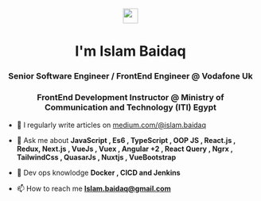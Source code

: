 <h1 align="center"> <img src="https://raw.githubusercontent.com/MartinHeinz/MartinHeinz/master/wave.gif" width="30px"> </h1>
 <h1 align="center"> I'm Islam Baidaq</h1>
<h3 align="center">Senior Software Engineer / FrontEnd Engineer @ Vodafone Uk </h3>
<h3 align="center">FrontEnd Development Instructor @ Ministry of Communication and Technology (ITI) Egypt </h3>


- 📝 I regularly write articles on [medium.com/@islam.baidaq](medium.com/@islam.baidaq)

- 💬 Ask me about **JavaScript , Es6 , TypeScript ,  OOP JS  , React.js , Redux,  Next.js ,  VueJs , Vuex  ,  Angular +2  , React Query , Ngrx ,  TailwindCss , QuasarJs , Nuxtjs , VueBootstrap**
- 💬 Dev ops knowlodge **Docker , CICD and Jenkins**

- 📫 How to reach me **Islam.baidaq@gmail.com**





